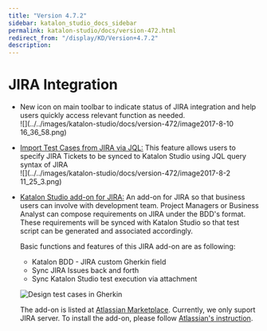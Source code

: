 ```yaml
---
title: "Version 4.7.2" 
sidebar: katalon_studio_docs_sidebar
permalink: katalon-studio/docs/version-472.html 
redirect_from: "/display/KD/Version+4.7.2" 
description: 
---
```

JIRA Integration
================

*   New icon on main toolbar to indicate status of JIRA integration and help users quickly access relevant function as needed.  
    ![](../../images/katalon-studio/docs/version-472/image2017-8-10 16_36_58.png)  
      
    
*   [Import Test Cases from JIRA via JQL:](/display/KD/Working+with+JIRA) This feature allows users to specify JIRA Tickets to be synced to Katalon Studio using JQL query syntax of JIRA  
    ![](../../images/katalon-studio/docs/version-472/image2017-8-2 11_25_3.png)  
      
    
*   [Katalon Studio add-on for JIRA:](/display/KD/Install+and+Use+Katalon%27s+JIRA+add-on) An add-on for JIRA so that business users can involve with development team. Project Managers or Business Analyst can compose requirements on JIRA under the BDD's format. These requirements will be synced with Katalon Studio so that test script can be generated and associated accordingly.  
    
    Basic functions and features of this JIRA add-on are as following:
    
      
    
    *   Katalon BDD - JIRA custom Gherkin field
    *   Sync JIRA Issues back and forth
    *   Sync Katalon Studio test execution via attachment
        
    
    ![Design test cases in Gherkin](../../images/katalon-studio/docs/version-472/17c5dea4-e386-499a-95e4-d2934f75fa70.png)  
    
    The add-on is listed at [Atlassian Marketplace](https://marketplace.atlassian.com/plugins/com.katalon.katalon-jira-plugin). Currently, we only suport JIRA server. To install the add-on, please follow [Atlassian's instruction](https://marketplace.atlassian.com/plugins/com.katalon.katalon-jira-plugin/server/installation).